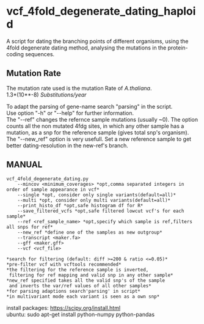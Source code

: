 # vcf_4fold_degenerate_dating_haploid
A script for dating the branching points of different organisms, using the 4fold degenerate dating method, analysing the mutations in the protein-coding sequences.  

## Mutation Rate
The mutation rate used is the mutation Rate of *A.thaliana*.  
1.3*(10**-8) *Substitutions/year*
  
To adapt the parsing of gene-name search "parsing" in the script.  
Use option "-h" or "--help" for further information.  
The "--ref" changes the refernce sample mutations (usually ~0). The option counts all the non mutated 4fdg sites, in which any other sample has a mutation, as a snp for the reference sample (gives total snp's organism).  
The "--new_ref" option is very usefull. Set a new reference sample to get better dating-resolution in the new-ref's branch.  

## MANUAL

    vcf_4fold_degenerate_dating.py            
        --mincov <minimum_coverages> *opt,comma separated integers in order of sample appearance in vcf*            
        --single *opt, consider only single variants(default=all)*            
        --multi *opt, consider only multi variants(default=all)*            
        --print_histo_df *opt,safe histogram df for R*            
        --save_filtered_vcfs *opt,safe filtered lowcut vcf's for each sample*            
        --ref <ref_sample_name> *opt,specify which sample is ref,filters all snps for ref*            
        --new_ref *define one of the samples as new outgroup*            
        --transcript <maker.fa>            
        --gff <maker.gff>            
        --vcf <vcf_file>            
	            
	*search for filtering (default: diff >=200 & ratio <=0.05)*            
	*pre-filter vcf with vcftools recommended*            
	*the filtering for the reference sample is inverted,            
	 filtering for ref mapping and valid snp in any other sample*            
	*new_ref specified takes all the valid snp's of the sample            
	 and inverts the var/ref values of all other samples*            
	*for parsing adaptions search'parsing' in script*            
	*in multivariant mode each variant is seen as a own snp*      
	            
install packages: https://scipy.org/install.html            
ubuntu: sudo apt-get install python-numpy python-pandas   
